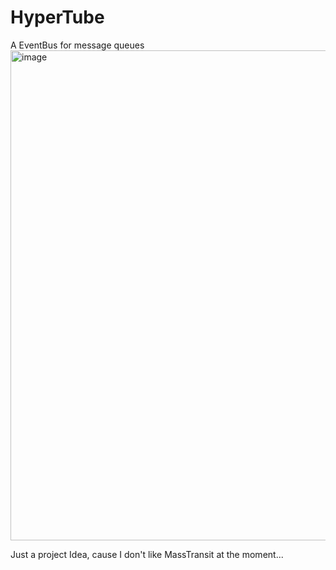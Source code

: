 # HyperTube
A EventBus for message queues
<img width="784" alt="image" src="https://user-images.githubusercontent.com/38886930/215171781-7be7c57c-a77f-4429-93f9-87073d472aa4.png">

Just a project Idea, cause I don't like MassTransit at the moment...
